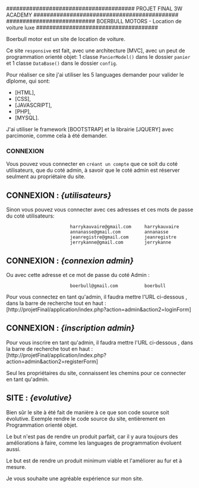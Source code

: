####################################### PROJET FINAL 3W ACADEMY ############################################
########################### BOERBULL MOTORS - Location de voiture luxe #####################################

Boerbull motor est un site de location de voiture. 

Ce site `responsive` est fait, avec une architecture [MVC], avec un peut de programmation orienté objet: 1 classe `PanierModel()`
dans le dossier `panier` et 1 classe `DataBase()` dans le dossier `config`.

Pour réaliser ce site j'ai utiliser les 5 languages demander pour valider le dîplome, qui sont:
- [HTML],
- [CSS],
- [JAVASCRIPT],
- [PHP],
- [MYSQL].

J'ai utiliser le framework [BOOTSTRAP] et la librairie [JQUERY] avec parcimonie, comme cela à été demander.

### CONNEXION ###
Vous pouvez vous connecter en `créant un compte` que ce soit du coté utilisateurs, que du coté admin, à savoir que
le coté admin est réserver seulment au propriétaire du site.

## CONNEXION : *{utilisateurs}*
Sinon vous pouvez vous connecter avec ces adresses et ces mots de passe du coté utilisateurs:

                            harrykauvaire@gmail.com     harrykauvaire
                            annanasse@gmail.com         annanasse
                            jeanregistre@gmail.com      jeanregistre
                            jerrykanne@gmail.com        jerrykanne

## CONNEXION : *{connexion admin}*
Ou avec cette adresse et ce mot de passe du coté Admin :

                            boerbull@gmail.com          boerbull

Pour vous connectez en tant qu'admin, il faudra mettre l'URL ci-dessous , dans la barre de recherche tout en haut :   
[http://projetFinal/application/index.php?action=admin&action2=loginForm]

## CONNEXION : *{inscription admin}*
Pour vous inscrire en tant qu'admin, il faudra mettre l'URL ci-dessous , dans la barre de recherche tout en haut : 
[http://projetFinal/application/index.php?action=admin&action2=registerForm]

Seul les propriétaires du site, connaissent les chemins pour ce connecter en tant qu'admin. 

## SITE : *{evolutive}*
Bien sûr le site à été fait de manière à ce que son code source soit évolutive. 
Exemple rendre le code source du site, entièrement en Programmation orienté objet.

Le but n'est pas de rendre un produit parfait, car il y aura toujours des améliorations à faire, comme les languages
de programmation évoluent aussi. 

Le but est de rendre un produit minimum viable et l'améliorer au fur et à mesure.

Je vous souhaite une agréable expérience sur mon site.